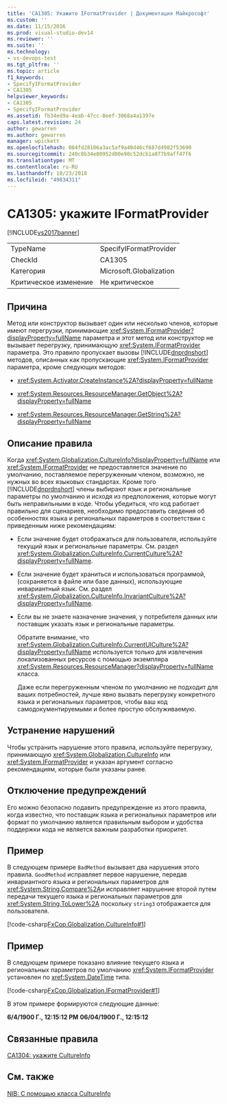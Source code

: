 ```yaml
---
title: 'CA1305: Укажите IFormatProvider | Документация Майкрософт'
ms.custom: ''
ms.date: 11/15/2016
ms.prod: visual-studio-dev14
ms.reviewer: ''
ms.suite: ''
ms.technology:
- vs-devops-test
ms.tgt_pltfrm: ''
ms.topic: article
f1_keywords:
- SpecifyIFormatProvider
- CA1305
helpviewer_keywords:
- CA1305
- SpecifyIFormatProvider
ms.assetid: fb34ed9a-4eab-47cc-8eef-3068a4a1397e
caps.latest.revision: 24
author: gewarren
ms.author: gewarren
manager: wpickett
ms.openlocfilehash: 084fd28106a3ac5af9a40d46cf687d4982f53690
ms.sourcegitcommit: 240c8b34e80952d00e90c52dcb1a077b9aff47f6
ms.translationtype: MT
ms.contentlocale: ru-RU
ms.lasthandoff: 10/23/2018
ms.locfileid: "49834311"
---
```

# <a name="ca1305-specify-iformatprovider"></a>CA1305: укажите IFormatProvider
[!INCLUDE[vs2017banner](../includes/vs2017banner.md)]

|||
|-|-|
|TypeName|SpecifyIFormatProvider|
|CheckId|CA1305|
|Категория|Microsoft.Globalization|
|Критическое изменение|Не критическое|

## <a name="cause"></a>Причина
 Метод или конструктор вызывает один или несколько членов, которые имеют перегрузки, принимающие <xref:System.IFormatProvider?displayProperty=fullName> параметра и этот метод или конструктор не вызывает перегрузку, принимающую <xref:System.IFormatProvider> параметра. Это правило пропускает вызовы [!INCLUDE[dnprdnshort](../includes/dnprdnshort-md.md)] методов, описанных как пропускающие <xref:System.IFormatProvider> параметра, кроме следующих методов:

-   <xref:System.Activator.CreateInstance%2A?displayProperty=fullName>

-   <xref:System.Resources.ResourceManager.GetObject%2A?displayProperty=fullName>

-   <xref:System.Resources.ResourceManager.GetString%2A?displayProperty=fullName>

## <a name="rule-description"></a>Описание правила
 Когда <xref:System.Globalization.CultureInfo?displayProperty=fullName> или <xref:System.IFormatProvider> не предоставляется значение по умолчанию, поставляемое перегруженным членом, возможно, не нужных во всех языковых стандартах. Кроме того [!INCLUDE[dnprdnshort](../includes/dnprdnshort-md.md)] члены выбирают язык и региональные параметры по умолчанию и исходя из предположения, которые могут быть неправильными в коде. Чтобы убедиться, что код работает правильно для сценариев, необходимо предоставить сведения об особенностях языка и региональных параметров в соответствии с приведенным ниже рекомендациям:

- Если значение будет отображаться для пользователя, используйте текущий язык и региональные параметры. См. раздел <xref:System.Globalization.CultureInfo.CurrentCulture%2A?displayProperty=fullName>.

- Если значение будет храниться и использоваться программой, (сохраняется в файле или базе данных), использующие инвариантный язык. См. раздел <xref:System.Globalization.CultureInfo.InvariantCulture%2A?displayProperty=fullName>.

- Если вы не знаете назначение значения, у потребителя данных или поставщик указать язык и региональные параметры.

  Обратите внимание, что <xref:System.Globalization.CultureInfo.CurrentUICulture%2A?displayProperty=fullName> используется только для извлечения локализованных ресурсов с помощью экземпляра <xref:System.Resources.ResourceManager?displayProperty=fullName> класса.

  Даже если перегруженным членом по умолчанию не подходит для ваших потребностей, лучше явно вызвать перегрузку конкретного языка и региональных параметров, чтобы ваш код самодокументируемыми и более простую обслуживаемую.

## <a name="how-to-fix-violations"></a>Устранение нарушений
 Чтобы устранить нарушение этого правила, используйте перегрузку, принимающую <xref:System.Globalization.CultureInfo> или <xref:System.IFormatProvider> и указан аргумент согласно рекомендациям, которые были указаны ранее.

## <a name="when-to-suppress-warnings"></a>Отключение предупреждений
 Его можно безопасно подавить предупреждение из этого правила, когда известно, что поставщик языка и региональных параметров или формат по умолчанию является правильным выбором и удобства поддержки кода не является важным разработки приоритет.

## <a name="example"></a>Пример
 В следующем примере `BadMethod` вызывает два нарушения этого правила. `GoodMethod` исправляет первое нарушение, передав инвариантного языка и региональных параметров для <xref:System.String.Compare%2A>и исправляет нарушение второй путем передачи текущего языка и региональных параметров для <xref:System.String.ToLower%2A> поскольку `string3` отображается для пользователя.

 [!code-csharp[FxCop.Globalization.CultureInfo#1](../snippets/csharp/VS_Snippets_CodeAnalysis/FxCop.Globalization.CultureInfo/cs/FxCop.Globalization.CultureInfo.cs#1)]

## <a name="example"></a>Пример
 В следующем примере показано влияние текущего языка и региональных параметров по умолчанию <xref:System.IFormatProvider> установлен по <xref:System.DateTime> типа.

 [!code-csharp[FxCop.Globalization.IFormatProvider#1](../snippets/csharp/VS_Snippets_CodeAnalysis/FxCop.Globalization.IFormatProvider/cs/FxCop.Globalization.IFormatProvider.cs#1)]

 В этом примере формируются следующие данные:

 **6/4/1900 Г., 12:15:12 PM**
**06/04/1900 Г., 12:15:12**
## <a name="related-rules"></a>Связанные правила
 [CA1304: укажите CultureInfo](../code-quality/ca1304-specify-cultureinfo.md)

## <a name="see-also"></a>См. также
 [NIB: С помощью класса CultureInfo](http://msdn.microsoft.com/en-us/d4329e34-64c3-4d1e-8c73-5b0ee626ba7a)



